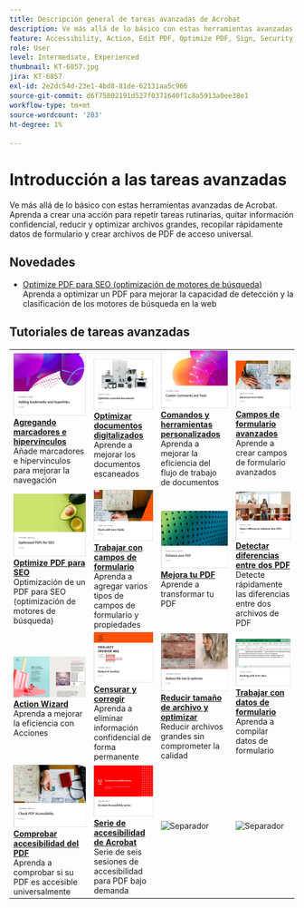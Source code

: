 ```yaml
---
title: Descripción general de tareas avanzadas de Acrobat
description: Ve más allá de lo básico con estas herramientas avanzadas de Acrobat
feature: Accessibility, Action, Edit PDF, Optimize PDF, Sign, Security
role: User
level: Intermediate, Experienced
thumbnail: KT-6857.jpg
jira: KT-6857
exl-id: 2e2dc54d-23e1-4bd8-81de-62131aa5c966
source-git-commit: d6f75802191d527f0371640f1c8a5913a0ee38e1
workflow-type: tm+mt
source-wordcount: '283'
ht-degree: 1%

---
```


# Introducción a las tareas avanzadas

Ve más allá de lo básico con estas herramientas avanzadas de Acrobat. Aprenda a crear una acción para repetir tareas rutinarias, quitar información confidencial, reducir y optimizar archivos grandes, recopilar rápidamente datos de formulario y crear archivos de PDF de acceso universal.

## Novedades

* [Optimize PDF para SEO (optimización de motores de búsqueda)](optimizeseo.md)
Aprenda a optimizar un PDF para mejorar la capacidad de detección y la clasificación de los motores de búsqueda en la web

## Tutoriales de tareas avanzadas

<table style="table-layout:fixed">
<tr>
  <td>
    <a href="bookmarks.md">
      <img alt="Adición de marcadores e hipervínculos" src="../assets/bookmarks.png" />
    </a>
    <div>
      <a href="bookmarks.md"><strong>Agregando marcadores e hipervínculos</strong></a>
      </div>
      Añade marcadores e hipervínculos para mejorar la navegación
  </td>
  <td>
    <a href="optimizescan.md">
      <img alt="Optimizar documentos digitalizados" src="../assets/optimize.png" />
    </a>
    <div>
      <a href="optimizescan.md"><strong>Optimizar documentos digitalizados</strong></a>
      </div>
      Aprende a mejorar los documentos escaneados
  </td>
  <td>
    <a href="custom.md">
      <img alt="Comandos y herramientas personalizados" src="../assets/custom-commands.png" />
    </a>
    <div>
      <a href="custom.md"><strong>Comandos y herramientas personalizados</strong></a>
      </div>
      Aprenda a mejorar la eficiencia del flujo de trabajo de documentos
  </td>
  <td>
    <a href="advancedforms.md">
      <img alt="Campos de formulario avanzados" src="../assets/advanced-forms.png" />
    </a>
    <div>
      <a href="advancedforms.md"><strong>Campos de formulario avanzados</strong></a>
      </div>
      Aprende a crear campos de formulario avanzados
  </td>
</tr>
<tr>
 <td>
    <a href="optimizeseo.md">
      <img alt="Optimize PDF para SEO" src="../assets/seo.png" />
    </a>
    <div>
      <a href="optimizeseo.md"><strong>Optimize PDF para SEO</strong></a>
      </div>
      Optimización de un PDF para SEO (optimización de motores de búsqueda)
  </td>
  <td>
    <a href="workforms.md">
      <img alt="Trabajar con campos de formulario" src="../assets/work-forms.png" />
    </a>
    <div>
      <a href="workforms.md"><strong>Trabajar con campos de formulario</strong></a>
      </div>
      Aprenda a agregar varios tipos de campos de formulario y propiedades
  </td>
  <td>
    <a href="enhance.md">
      <img alt="Mejorar su PDF" src="../assets/enhance.png" />
    </a>
    <div>
      <a href="enhance.md"><strong>Mejora tu PDF</strong></a>
      </div>
      Aprende a transformar tu PDF
  </td>
 <td>
    <a href="compare.md">
      <img alt="Detectar diferencias entre dos PDF" src="../assets/compare.png" />
    </a>
    <div>
      <a href="compare.md"><strong>Detectar diferencias entre dos PDF</strong></a>
      </div>
      Detecte rápidamente las diferencias entre dos archivos de PDF
  </td>
</tr>
<tr>
  <td>
    <a href="action.md">
      <img alt="Action Wizard" src="../assets/action.png" />
    </a>
    <div>
      <a href="action.md"><strong>Action Wizard</strong></a>
      </div>
      Aprenda a mejorar la eficiencia con Acciones
  </td>
  <td>
    <a href="redact.md">
      <img alt="Censurar y Corregir" src="../assets/redact.png" />
    </a>
    <div>
      <a href="redact.md"><strong>Censurar y corregir</strong></a>
      </div>
      Aprenda a eliminar información confidencial de forma permanente
  </td>
 <td>
    <a href="reduce.md">
      <img alt="Reducir el tamaño del archivo y optimizar" src="../assets/reduce.png" />
    </a>
    <div>
      <a href="reduce.md"><strong>Reducir tamaño de archivo y optimizar</strong></a>
      </div>
      Reducir archivos grandes sin comprometer la calidad
  </td>
  <td>
    <a href="formdata.md">
      <img alt="Trabajar con datos de formulario" src="../assets/form-data.png" />
    </a>
    <div>
      <a href="formdata.md"><strong>Trabajar con datos de formulario</strong></a>
      </div>
      Aprenda a compilar datos de formulario
  </td>
</tr>
<tr>
 <td>
    <a href="accessibility.md">
      <img alt="Comprobar Accesibilidad Del PDF" src="../assets/accessibility.png" />
    </a>
    <div>
      <a href="accessibility.md"><strong>Comprobar accesibilidad del PDF</strong></a>
      </div>
      Aprenda a comprobar si su PDF es accesible universalmente
  </td>
 <td>
    <a href="accessibility-series.md">
      <img alt="Serie de accesibilidad de Acrobat" src="../assets/accessibility-series.png" />
    </a>
    <div>
      <a href="accessibility-series.md"><strong>Serie de accesibilidad de Acrobat</strong></a>
      </div>
      Serie de seis sesiones de accesibilidad para PDF bajo demanda
  </td>
  <td>
   <img alt="Separador" src="../assets/Grayspacer.png" />
    <div>
    <br>
  </td> 
  <td>
   <img alt="Separador" src="../assets/Grayspacer.png" />
    <div>
    <br>
  </td>  
</tr>
</table>
